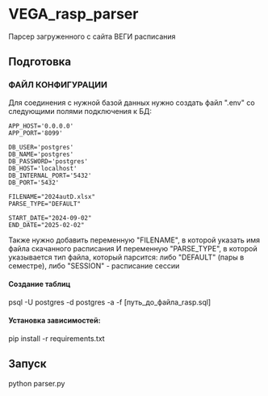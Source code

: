 # VEGA_rasp_parser

Парсер загруженного с сайта ВЕГИ расписания

## Подготовка

### ФАЙЛ КОНФИГУРАЦИИ

Для соединения с нужной базой данных нужно создать файл ".env" со следующими полями подключения к БД:

```
APP_HOST='0.0.0.0'
APP_PORT='8099'

DB_USER='postgres'
DB_NAME='postgres'
DB_PASSWORD='postgres'
DB_HOST='localhost'
DB_INTERNAL_PORT='5432'
DB_PORT='5432'

FILENAME="2024autD.xlsx"
PARSE_TYPE="DEFAULT"

START_DATE="2024-09-02"
END_DATE="2025-02-02"
```

Также нужно добавить переменную "FILENAME", в которой указать имя файла скачанного расписания
И переменную "PARSE_TYPE", в которой указывается тип файла, который парсится:
    либо "DEFAULT" (пары в семестре), либо "SESSION" - расписание сессии


#### Создание таблиц

psql -U postgres -d postgres -a -f [путь_до_файла_rasp.sql]

#### Установка зависимостей:

pip install -r requirements.txt


## Запуск

python parser.py
